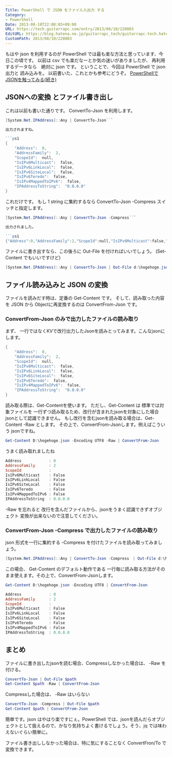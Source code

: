 ```yaml
---
Title: PowerShell で JSON をファイル入出力 する
Category:
- PowerShell
Date: 2013-08-10T22:08:03+09:00
URL: https://tech.guitarrapc.com/entry/2013/08/10/220803
EditURL: https://blog.hatena.ne.jp/guitarrapc_tech/guitarrapc-tech.hatenablog.com/atom/entry/11696248318757675918
CustomPath: 2013/08/10/220803
---
```


もはや json を利用するのが PowerShell では最も楽な方法と思っています、今日この頃です。 以前は csv でも楽だなーとか気の迷いがありましたが、 再利用するデータなら　絶対に json です。 ということで、今回は PowerShell で json 出力と 読み込みを。 以前書いた、これとかも参考にどうぞ。 <a href="http://guitarrapc.wordpress.com/2013/03/05/powershell%E3%81%A7json%E3%82%92%E8%A7%A6%E3%81%A3%E3%81%A6%E3%81%BF%E3%82%8B%E7%B6%9A%E3%81%8D/" target="_blank">PowerShellでJSONを触ってみる(続き)</a>
<!-- more -->

## JSONへの変換 とファイル書き出し
これは以前も書いた通りです。 ConvertTo-Json を利用します。

```ps1
[System.Net.IPAddress]::Any | ConvertTo-Json```

出力されますね。

```ps1
{
    "Address":  0,
    "AddressFamily":  2,
    "ScopeId":  null,
    "IsIPv6Multicast":  false,
    "IsIPv6LinkLocal":  false,
    "IsIPv6SiteLocal":  false,
    "IsIPv6Teredo":  false,
    "IsIPv4MappedToIPv6":  false,
    "IPAddressToString":  "0.0.0.0"
}
```

これだけです。 もし 1 string に集約するなら ConvertTo-Json -Compress スイッチと指定します。

```ps1
[System.Net.IPAddress]::Any | ConvertTo-Json -Compress```

出力されました。

```ps1
{"Address":0,"AddressFamily":2,"ScopeId":null,"IsIPv6Multicast":false,"IsIPv6LinkLocal":false,"IsIPv6SiteLocal":false,"IsIPv6Teredo":false,"IsIPv4MappedToIPv6":false,"IPAddressToString":"0.0.0.0"}
```

ファイルに書き出すなら、この後ろに Out-File を付ければいいでしょう。 (Set-Content でもいいですけど)

```ps1
[System.Net.IPAddress]::Any | ConvertTo-Json | Out-File d:\hogehoge.json -Encoding utf8 -Append
```

## ファイル読み込みと JSON の変換
ファイルを読みだす時は、定番の Get-Content です。 そして、読み取った内容を JSON から Objectに再変換するのは ConvertFrom-Json です。
### ConvertFrom-Json のみで出力したファイルの読み取り
まず、 一行ではなくKVで改行出力したJsonを読みとってみます。こんなjsonにします。

```ps1
{
    "Address":  0,
    "AddressFamily":  2,
    "ScopeId":  null,
    "IsIPv6Multicast":  false,
    "IsIPv6LinkLocal":  false,
    "IsIPv6SiteLocal":  false,
    "IsIPv6Teredo":  false,
    "IsIPv4MappedToIPv6":  false,
    "IPAddressToString":  "0.0.0.0"
}
```

読み取る際は、Get-Contentを使います。
ただし、Get-Content は 標準では対象ファイルを 一行ずつ読み取るため、改行が含まれたjsonを対象にした場合 jsonとして認識できません。
もし改行を含むjsonを読み取る場合は、Get-Content -Raw とします。 その上で、ConvertFrom-Jsonします。例えばこういう jsonですね。

```ps1
Get-Content D:\hogehoge.json -Encoding UTF8 -Raw | ConvertFrom-Json
```

うまく読み取れましたね

```ps1
Address            : 0
AddressFamily      : 2
ScopeId            :
IsIPv6Multicast    : False
IsIPv6LinkLocal    : False
IsIPv6SiteLocal    : False
IsIPv6Teredo       : False
IsIPv4MappedToIPv6 : False
IPAddressToString  : 0.0.0.0
```

-Raw を忘れると 改行を含んだファイルから、jsonをうまく認識できずオブジェクト 変換が出来ないので注意してください。
### ConvertFrom-Json -Compress で出力したファイルの読み取り
json 形式を一行に集約する -Compress を付けたファイルを読み取ってみましょう。

```ps1
[System.Net.IPAddress]::Any | ConvertTo-Json -Compress　| Out-File d:\hogehoge.json -Encoding utf8 -Append
```

この場合、 Get-Content のデフォルト動作である 一行毎に読み取る方法がそのまま使えます。その上で、ConvertFrom-Jsonします。

```ps1
Get-Content D:\hogehoge.json -Encoding UTF8 | ConvertFrom-Json
```


```ps1
Address            : 0
AddressFamily      : 2
ScopeId            :
IsIPv6Multicast    : False
IsIPv6LinkLocal    : False
IsIPv6SiteLocal    : False
IsIPv6Teredo       : False
IsIPv4MappedToIPv6 : False
IPAddressToString  : 0.0.0.0
```

## まとめ
ファイルに書き出したjsonを読む場合、Compressしなかった場合は、 -Raw を付ける。

```ps1
ConvertTo-Json | Out-File $path
Get-Content $path -Raw | ConvertFrom-Json
```

Compressした場合は、 -Raw はいらない

```ps1
ConvertTo-Json -Compress | Out-File $path
Get-Content $path | ConvertFrom-Json
```

簡単です。json はやはり楽ですにぇ。PowerShell では、jsonを読んだらオブジェクトとして扱えるので、かなり気持ちよく書けるでしょう。そう、jq では味わえないぐらい簡単に。

ファイル書き出ししなかった場合は、特に気にすることなく ConvertFron/To で変換できます。
